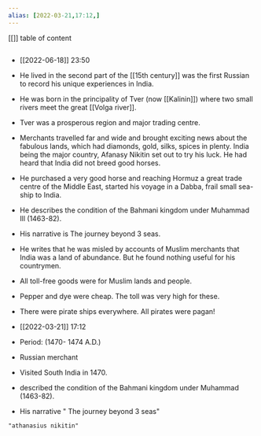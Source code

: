 ```yaml
---
alias: [2022-03-21,17:12,]
---
```

[[]]
table of content
```toc
```
- [[2022-06-18]] 23:50
- He lived in the second part of the [[15th century]] was the first Russian to record his unique experiences in India.
- He was born in the principality of Tver (now [[Kalinin]]) where two small rivers meet the great [[Volga river]].
- Tver was a prosperous region and major trading centre.
- Merchants travelled far and wide and brought exciting news about the fabulous lands, which had diamonds, gold, silks, spices in plenty. India being the major country, Afanasy Nikitin set out to try his luck. He had heard that India did not breed good horses.
- He purchased a very good horse and reaching Hormuz a great trade centre of the Middle East, started his voyage in a Dabba, frail small sea-ship to India.
- He describes the condition of the Bahmani kingdom under Muhammad Ill (1463-82).
- His narrative is The journey beyond 3 seas.
- He writes that he was misled by accounts of Muslim merchants that India was a land of abundance. But he found nothing useful for his countrymen.
- All toll-free goods were for Muslim lands and people.
- Pepper and dye were cheap. The toll was very high for these.
- There were pirate ships everywhere. All pirates were pagan!

- [[2022-03-21]] 17:12
- Period: (1470- 1474 A.D.)
- Russian merchant
- Visited South India in 1470.
- described the condition of the Bahmani kingdom under Muhammad (1463-82).
- His narrative " The journey beyond 3 seas"
```query
"athanasius nikitin"
```